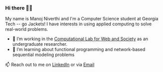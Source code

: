 ### Hi there 👋🏽

My name is Manoj Niverthi and I'm a Computer Science student at Georgia Tech -- go Jackets! I have interests in using applied computing to solve real-world problems.

- 🔭 I’m working in the [Computational Lab for Web and Society](http://claws.cc.gatech.edu/) as an undergraduate researcher.
- 🌱 I’m learning about functional programming and network-based sequential modeling problems

📫 Reach out to me on [LinkedIn](https://www.linkedin.com/in/manojniverthi) or via [Email](manojniverthi@gatech.edu)
<!--
**mniverthi/mniverthi** is a ✨ _special_ ✨ repository because its `README.md` (this file) appears on your GitHub profile.

Here are some ideas to get you started:

- 👯 I’m looking to collaborate on ...
- 🤔 I’m looking for help with ...
- 💬 Ask me about ...
- 😄 Pronouns: ...
- ⚡ Fun fact: ...
-->
